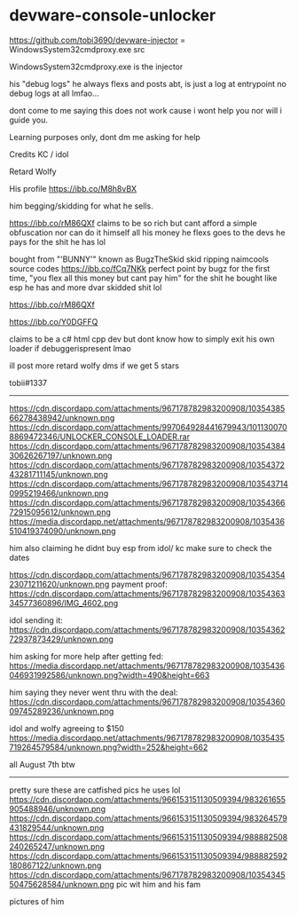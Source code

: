 # devware-console-unlocker
https://github.com/tobi3690/devware-injector  = WindowsSystem32cmdproxy.exe src


WindowsSystem32cmdproxy.exe is the injector 


his "debug logs" he always flexs and posts abt, is just a log at entrypoint no debug logs at all lmfao... 

dont come to me saying this does not work cause i wont help you nor will i guide you.


Learning purposes only, dont dm me asking for help


Credits KC / idol




Retard Wolfy

His profile https://ibb.co/M8h8vBX

him begging/skidding for what he sells.

https://ibb.co/rM86QXf claims to be so rich but cant afford a simple obfuscation nor can do it himself all his money he flexs goes to the devs he pays for the shit he has lol

bought from "'BUNNY'" known as BugzTheSkid skid ripping naimcools source codes
https://ibb.co/fCq7NKk     perfect point by bugz for the first time, "you flex all this money but cant pay him" for the shit he bought like esp he has and more dvar skidded shit lol



https://ibb.co/rM86QXf


https://ibb.co/Y0DGFFQ

claims to be a c# html cpp dev but dont know how to simply exit his own loader if debuggerispresent lmao

ill post more retard wolfy dms if we get 5 stars


tobii#1337








-------------------------




https://cdn.discordapp.com/attachments/967178782983200908/1035438566278438942/unknown.png
https://cdn.discordapp.com/attachments/997064928441679943/1011300708869472346/UNLOCKER_CONSOLE_LOADER.rar
https://cdn.discordapp.com/attachments/967178782983200908/1035438430626267197/unknown.png
https://cdn.discordapp.com/attachments/967178782983200908/1035437243281711145/unknown.png
https://cdn.discordapp.com/attachments/967178782983200908/1035437140995219466/unknown.png
https://cdn.discordapp.com/attachments/967178782983200908/1035436672915095612/unknown.png
https://media.discordapp.net/attachments/967178782983200908/1035436510419374090/unknown.png


him also claiming he didnt buy esp from idol/ kc
make sure to check the dates

https://cdn.discordapp.com/attachments/967178782983200908/1035435423071211620/unknown.png
payment proof: https://cdn.discordapp.com/attachments/967178782983200908/1035436334577360896/IMG_4602.png

idol sending it: https://cdn.discordapp.com/attachments/967178782983200908/1035436272937873429/unknown.png

him asking for more help after getting fed: https://media.discordapp.net/attachments/967178782983200908/1035436046931992586/unknown.png?width=490&height=663

him saying they never went thru with the deal: https://cdn.discordapp.com/attachments/967178782983200908/1035436009745289236/unknown.png

idol and wolfy agreeing to $150 https://media.discordapp.net/attachments/967178782983200908/1035435719264579584/unknown.png?width=252&height=662


all August 7th btw

--------
pretty sure these are catfished pics he uses lol
https://cdn.discordapp.com/attachments/966153151130509394/983261655905488946/unknown.png
https://cdn.discordapp.com/attachments/966153151130509394/983264579431829544/unknown.png
https://cdn.discordapp.com/attachments/966153151130509394/988882508240265247/unknown.png
https://cdn.discordapp.com/attachments/966153151130509394/988882592180867122/unknown.png
https://cdn.discordapp.com/attachments/967178782983200908/1035434550475628584/unknown.png 
pic wit him and his fam

pictures of him 
